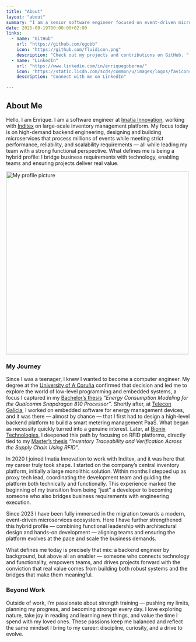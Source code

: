 ```yaml
---
title: "About"
layout: "about"
summary: "I am a senior software engineer focused on event-driven microservices, performance, and scalability."
date: 2025-09-19T00:00:00+02:00
links:
  - name: "GitHub"
    url: "https://github.com/egobb"
    icon: "https://github.com/fluidicon.png"
    description: "Check out my projects and contributions on GitHub. "
  - name: "LinkedIn"
    url: "https://www.linkedin.com/in/enriquegoberna/"
    icon: "https://static.licdn.com/scds/common/u/images/logos/favicons/v1/favicon.ico"
    description: "Connect with me on LinkedIn"

---
```


## About Me

Hello, I am Enrique. I am a software engineer at [Imatia Innovation](https://www.imatia.com/), working with [Inditex](https://www.inditex.com/itxcomweb/es/es/home) on large-scale inventory 
management platform. My focus today is on high-demand backend engineering, designing and building microservices that process millions of events while meeting strict performance, reliability, and scalability requirements — all while leading my team with a strong functional perspective.
What defines me is being a hybrid profile: I bridge business 
requirements with technology, enabling teams and ensuring projects deliver real value.

<img src="/images/nature_profile_small.jpeg" alt="My profile picture" width="500">


### My Journey

Since I was a teenager, I knew I wanted to become a computer engineer. My degree at the [University of A Coruña](https://www.udc.es/) confirmed that decision and led me to explore the world of low-level programming and embedded systems, a focus I captured in my [Bachelor’s thesis](https://drive.google.com/file/d/1WrdhfTrU4Ey2ytuP9didsABFV0ZPd8cK/view?usp=sharing) *“Energy Consumption Modeling for the Qualcomm Snapdragon 810 Processor”*. Shortly after, at [Telecon Galicia](https://telecongalicia.com/), I worked on embedded software for energy management devices, and it was there — almost by chance — that I first had to design a high-level backend platform to build a smart metering management PaaS. What began as necessity quickly turned into a genuine interest. Later, at [Bionix Technologies](https://www.linkedin.com/company/bionixsupplychaintechnologies/?originalSubdomain=es), I deepened this path by focusing on RFID platforms, directly tied to my [Master’s thesis](https://drive.google.com/file/d/151UcWF2ceoW0Mq8scb0J0-OAJDNRPLb9/view?usp=sharing) *“Inventory Traceability and Verification Across the Supply Chain Using RFID”*.

In 2020 I joined Imatia Innovation to work with Inditex, and it was here that my career truly took shape. I started on the company’s central inventory platform, initially a large monolithic solution. Within months I stepped up as proxy tech lead, coordinating the development team and guiding the platform both technically and functionally. This experience marked the beginning of my transition from being “just” a developer to becoming someone who also bridges business requirements with engineering execution.

Since 2023 I have been fully immersed in the migration towards a modern, event-driven microservices ecosystem. Here I have further strengthened this hybrid profile — combining functional leadership with architectural design and hands-on development — aligning teams and ensuring the platform evolves at the pace and scale the business demands.

What defines me today is precisely that mix: a backend engineer by background, but above all an enabler — someone who connects technology and functionality, empowers teams, and drives projects forward with the conviction that real value comes from building both robust systems and the bridges that make them meaningful.

### Beyond Work

Outside of work, I’m passionate about strength training — pushing my limits, planning my progress, and becoming stronger every day. I love exploring nature, take joy in reading and learning new things, and value the time I spend with my loved ones. These passions keep me balanced and reflect the same mindset I bring to my career: discipline, curiosity, and a drive to evolve.


